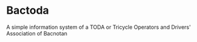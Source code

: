# Bactoda
A simple information system of a TODA or Tricycle Operators and Drivers' Association of Bacnotan
